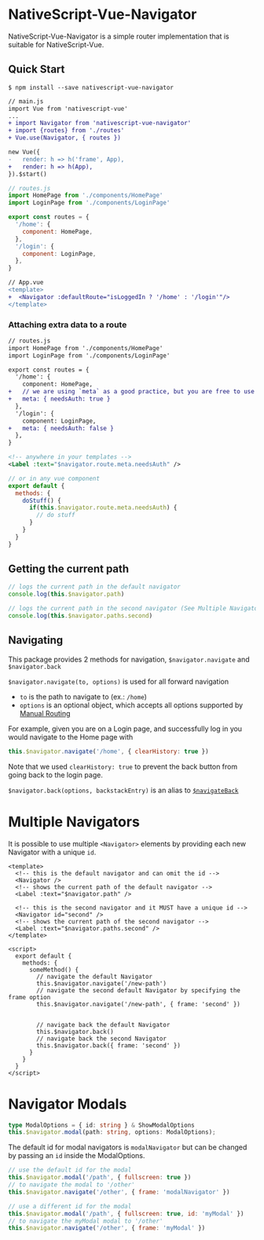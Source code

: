 # NativeScript-Vue-Navigator

NativeScript-Vue-Navigator is a simple router implementation that is suitable for NativeScript-Vue. 

## Quick Start

```shell
$ npm install --save nativescript-vue-navigator
```

```diff
// main.js
import Vue from 'nativescript-vue'
...
+ import Navigator from 'nativescript-vue-navigator'
+ import {routes} from './routes'
+ Vue.use(Navigator, { routes })

new Vue({
-   render: h => h('frame', App),
+   render: h => h(App),
}).$start()
```

```js
// routes.js
import HomePage from './components/HomePage'
import LoginPage from './components/LoginPage'

export const routes = {
  '/home': {
    component: HomePage,
  },
  '/login': {
    component: LoginPage,
  },
}
```

```diff
// App.vue
<template>
+  <Navigator :defaultRoute="isLoggedIn ? '/home' : '/login'"/>
</template>
```

### Attaching extra data to a route

```diff
// routes.js
import HomePage from './components/HomePage'
import LoginPage from './components/LoginPage'

export const routes = {
  '/home': {
    component: HomePage,
+   // we are using `meta` as a good practice, but you are free to use something else
+   meta: { needsAuth: true }
  },
  '/login': {
    component: LoginPage,
+   meta: { needsAuth: false }
  },
}
```

```xml
<!-- anywhere in your templates -->
<Label :text="$navigator.route.meta.needsAuth" />
```
```js
// or in any vue component
export default {
  methods: {
    doStuff() {
      if(this.$navigator.route.meta.needsAuth) {
        // do stuff
      }
    }
  }
}
```

## Getting the current path

```js
// logs the current path in the default navigator
console.log(this.$navigator.path)

// logs the current path in the second navigator (See Multiple Navigators section for more details)
console.log(this.$navigator.paths.second)
```

## Navigating

This package provides 2 methods for navigation, `$navigator.navigate` and `$navigator.back`

`$navigator.navigate(to, options)` is used for all forward navigation
 * `to` is the path to navigate to (ex.: `/home`)
 * `options` is an optional object, which accepts all options supported  by [Manual Routing](https://nativescript-vue.org/en/docs/routing/manual-routing/#navigateto)
 
For example, given you are on a Login page, and successfully log in you would navigate to the Home page with
```js
this.$navigator.navigate('/home', { clearHistory: true })
```
Note that we used `clearHistory: true` to prevent the back button from going back to the login page.

`$navigator.back(options, backstackEntry)` is an alias to [`$navigateBack`](https://nativescript-vue.org/en/docs/routing/manual-routing/#navigatebackoptions-backstackentry--null)

# Multiple Navigators

It is possible to use multiple `<Navigator>` elements by providing each new Navigator with a unique `id`. 

```vue
<template>
  <!-- this is the default navigator and can omit the id -->
  <Navigator />   
  <!-- shows the current path of the default navigator -->
  <Label :text="$navigator.path" />

  <!-- this is the second navigator and it MUST have a unique id -->
  <Navigator id="second" /> 
  <!-- shows the current path of the second navigator -->
  <Label :text="$navigator.paths.second" />
</template>

<script>
  export default {
    methods: {
      someMethod() {
        // navigate the default Navigator
        this.$navigator.navigate('/new-path')
        // navigate the second default Navigator by specifying the frame option
        this.$navigator.navigate('/new-path', { frame: 'second' })


        // navigate back the default Navigator
        this.$navigator.back()
        // navigate back the second Navigator
        this.$navigator.back({ frame: 'second' })
      }
    }    
  }
</script>
```

# Navigator Modals

```ts
type ModalOptions = { id: string } & ShowModalOptions
this.$navigator.modal(path: string, options: ModalOptions);
```

The default id for modal navigators is `modalNavigator` but can be changed by passing an `id` inside the ModalOptions. 

```js
// use the default id for the modal
this.$navigator.modal('/path', { fullscreen: true })
// to navigate the modal to '/other'
this.$navigator.navigate('/other', { frame: 'modalNavigator' })

// use a different id for the modal
this.$navigator.modal('/path', { fullscreen: true, id: 'myModal' })
// to navigate the myModal modal to '/other'
this.$navigator.navigate('/other', { frame: 'myModal' })
```
